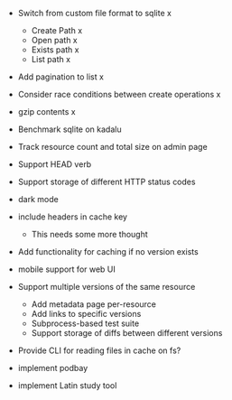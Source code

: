 - Switch from custom file format to sqlite x
    - Create Path x
    - Open path x
    - Exists path x
    - List path x
- Add pagination to list x
- Consider race conditions between create operations x
- gzip contents x
- Benchmark sqlite on kadalu
- Track resource count and total size on admin page
- Support HEAD verb
- Support storage of different HTTP status codes
- dark mode
- include headers in cache key
    - This needs some more thought
- Add functionality for caching if no version exists
- mobile support for web UI
- Support multiple versions of the same resource
    - Add metadata page per-resource
    - Add links to specific versions
    - Subprocess-based test suite
    - Support storage of diffs between different versions
- Provide CLI for reading files in cache on fs?

- implement podbay
- implement Latin study tool
